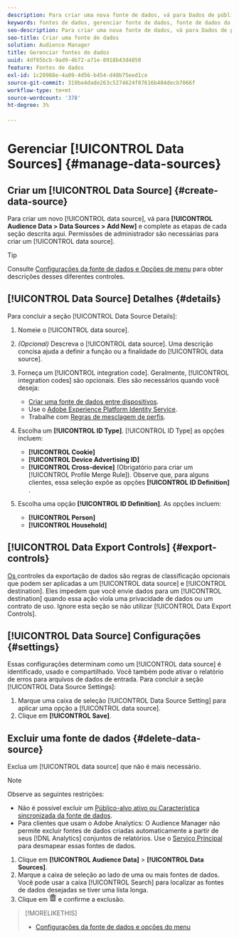 ```yaml
---
description: Para criar uma nova fonte de dados, vá para Dados de público-alvo > Fontes de dados > Adicionar novo e conclua as etapas de cada seção descrita aqui. Permissões de administrador são necessárias para criar uma fonte de dados.
keywords: fontes de dados, gerenciar fonte de dados, fonte de dados do audience manager
seo-description: Para criar uma nova fonte de dados, vá para Dados de público-alvo > Fontes de dados > Adicionar novo e conclua as etapas de cada seção descrita aqui. Permissões de administrador são necessárias para criar uma fonte de dados.
seo-title: Criar uma fonte de dados
solution: Audience Manager
title: Gerenciar fontes de dados
uuid: 4df65bcb-9ad9-4b72-a71e-8918b43d4850
feature: Fontes de dados
exl-id: 1c20988e-4a09-4d56-b454-d48b75eed1ce
source-git-commit: 319be4dade263c5274624f07616b404decb7066f
workflow-type: tm+mt
source-wordcount: '378'
ht-degree: 3%

---
```


# Gerenciar [!UICONTROL Data Sources] {#manage-data-sources}

## Criar um [!UICONTROL Data Source] {#create-data-source}

Para criar um novo [!UICONTROL data source], vá para **[!UICONTROL Audience Data > Data Sources > Add New]** e complete as etapas de cada seção descrita aqui. Permissões de administrador são necessárias para criar um [!UICONTROL data source].

<!-- create-datasource.xml -->

>[!TIP]
>
>Consulte [Configurações da fonte de dados e Opções de menu](../features/datasources-list-and-settings.md#settings-menu-options) para obter descrições desses diferentes controles.

## [!UICONTROL Data Source] Detalhes {#details}

Para concluir a seção [!UICONTROL Data Source Details]:

1. Nomeie o [!UICONTROL data source].
1. *(Opcional)* Descreva o  [!UICONTROL data source]. Uma descrição concisa ajuda a definir a função ou a finalidade do [!UICONTROL data source].
1. Forneça um [!UICONTROL integration code]. Geralmente, [!UICONTROL integration codes] são opcionais. Eles são necessários quando você deseja:

   * [Criar uma fonte de dados entre dispositivos](../features/profile-merge-rules/merge-rules-start.md#create-data-source).
   * Use o [Adobe Experience Platform Identity Service](https://experienceleague.adobe.com/docs/id-service/using/home.html).
   * Trabalhe com [Regras de mesclagem de perfis](../features/profile-merge-rules/merge-rules-start.md).

1. Escolha um **[!UICONTROL ID Type]**. [!UICONTROL ID Type] as opções incluem:

   * **[!UICONTROL Cookie]**
   * **[!UICONTROL Device Advertising ID]**
   * **[!UICONTROL Cross-device]** (Obrigatório para criar um  [!UICONTROL Profile Merge Rule]). Observe que, para alguns clientes, essa seleção expõe as opções **[!UICONTROL ID Definition]** .

1. Escolha uma opção **[!UICONTROL ID Definition]**. As opções incluem:

   * **[!UICONTROL Person]**
   * **[!UICONTROL Household]**

## [!UICONTROL Data Export Controls] {#export-controls}

[Os ](../features/data-export-controls.md) controles da exportação de dados são regras de classificação opcionais que podem ser aplicadas a um  [!UICONTROL data source] e  [!UICONTROL destination]. Eles impedem que você envie dados para um [!UICONTROL destination] quando essa ação viola uma privacidade de dados ou um contrato de uso. Ignore esta seção se não utilizar [!UICONTROL Data Export Controls].

## [!UICONTROL Data Source] Configurações {#settings}

Essas configurações determinam como um [!UICONTROL data source] é identificado, usado e compartilhado. Você também pode ativar o relatório de erros para arquivos de dados de entrada. Para concluir a seção [!UICONTROL Data Source Settings]:

1. Marque uma caixa de seleção [!UICONTROL Data Source Setting] para aplicar uma opção a [!UICONTROL data source].
2. Clique em **[!UICONTROL Save]**.

## Excluir uma fonte de dados {#delete-data-source}

<!-- t_datasource_delete.xml -->

Exclua um [!UICONTROL data source] que não é mais necessário.

>[!NOTE]
>
>Observe as seguintes restrições:
>
>* Não é possível excluir um [Público-alvo ativo ou Característica sincronizada da fonte de dados](../features/traits/client-activity-synced-audience-traits.md).
>* Para clientes que usam o Adobe Analytics: O Audience Manager não permite excluir fontes de dados criadas automaticamente a partir de seus [!DNL Analytics] conjuntos de relatórios. Use o [Serviço Principal](https://experienceleague.adobe.com/docs/core-services/interface/about-core-services/core-services-landing.html) para desmapear essas fontes de dados.


1. Clique em **[!UICONTROL Audience Data]** > **[!UICONTROL Data Sources]**.
1. Marque a caixa de seleção ao lado de uma ou mais fontes de dados.
Você pode usar a caixa [!UICONTROL Search] para localizar as fontes de dados desejadas se tiver uma lista longa.
1. Clique em ![](assets/icon_trash.png) e confirme a exclusão.


>[!MORELIKETHIS]
>
>* [Configurações da fonte de dados e opções do menu](../features/datasources-list-and-settings.md#settings-menu-options)

